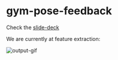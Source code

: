 # gym-pose-feedback

Check the [slide-deck](./docs/slide-deck-mid-sem/midterm.pdf)

We are currently at feature extraction:

![output-gif](./experiments/landmark_visualisation/output.gif)
